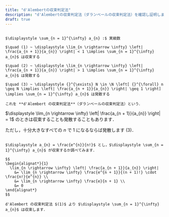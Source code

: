 ```yaml
---
title: "d'Alembertの収束判定法"
description: "d'Alembertの収束判定法（ダランベールの収束判定法）を確認し証明します．"
draft: true
---
```


~~~theorem:d'Alembertの収束判定法

$\displaystyle \sum_{n = 1}^{\infty} a_{n} :$ 実級数

$\quad (1) ~ \displaystyle \lim_{n \rightarrow \infty} \left| \frac{a_{n + 1}}{a_{n}} \right| < 1 \implies \sum_{n = 1}^{\infty} a_{n}$ は収束する

$\quad (2) ~ \displaystyle \lim_{n \rightarrow \infty} \left| \frac{a_{n + 1}}{a_{n}} \right| > 1 \implies \sum_{n = 1}^{\infty} a_{n}$ は発散する

$\quad (3) ~ \displaystyle {}^{\exists} N \in \N \left[ {}^{\forall} n \geq N \implies \left| \frac{a_{n + 1}}{a_{n}} \right| \geq 1 \right] \implies \sum_{n = 1}^{\infty} a_{n}$ は発散する

これを **d'Alembert の収束判定法**（ダランベールの収束判定法）という．

~~~

$\displaystyle \lim_{n \rightarrow \infty} \left| \frac{a_{n + 1}}{a_{n}} \right| = 1$ のときは収束することも発散することもあります．

ただし，十分大きなすべての $n$ で $1$ になるならば発散します $(3)$．

```spoiler:close:例

$\displaystyle a_{n} = \frac{e^{n}}{n!}$ とし，$\displaystyle \sum_{n = 1}^{\infty} a_{n}$ が収束するか調べてみます．

$$
\begin{alignat*}{1}
  \lim_{n \rightarrow \infty} \left| \frac{a_{n + 1}}{a_{n}} \right|
    &= \lim_{n \rightarrow \infty} \frac{e^{n + 1}}{(n + 1)!} \cdot \frac{n!}{e^{n}} \\
    &= \lim_{n \rightarrow \infty} \frac{e}{n + 1} \\
    &= 0
\end{alignat*}
$$

d'Alembert の収束判定法 $(1)$ より $\displaystyle \sum_{n = 1}^{\infty} a_{n}$ は収束します．

```
